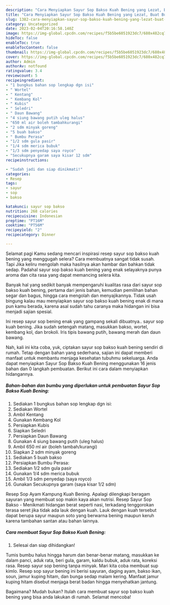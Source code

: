 ```yaml
---
description: "Cara Menyiapkan Sayur Sop Bakso Kuah Bening yang Lezat, Buat Buka Puasa Lezat"
title: "Cara Menyiapkan Sayur Sop Bakso Kuah Bening yang Lezat, Buat Buka Puasa Lezat"
slug: 1382-cara-menyiapkan-sayur-sop-bakso-kuah-bening-yang-lezat-buat-buka-puasa-lezat
category: Uncategorized
date: 2023-02-04T20:16:58.140Z
image: https://img-global.cpcdn.com/recipes/f5b5be6051923dc7/680x482cq70/sayur-sop-bakso-kuah-bening-foto-resep-utama.jpg
hideToc: false
enableToc: true
enableTocContent: false
thumbnail: https://img-global.cpcdn.com/recipes/f5b5be6051923dc7/680x482cq70/sayur-sop-bakso-kuah-bening-foto-resep-utama.jpg
cover: https://img-global.cpcdn.com/recipes/f5b5be6051923dc7/680x482cq70/sayur-sop-bakso-kuah-bening-foto-resep-utama.jpg
author: Admin
authorAv: notfound
ratingvalue: 3.4
reviewcount: 5
recipeingredient:
- "1 bungkus bahan sop lengkap dgn isi"
- " Wortel"
- " Kentang"
- " Kembang Kol"
- " Kubis"
- " Seledri"
- " Daun Bawang"
- "4 siung bawang putih uleg halus"
- "650 ml air boleh tambahkurangi"
- "2 sdm minyak goreng"
- "5 buah bakso"
- " Bumbu Perasa"
- "1/2 sdm gula pasir"
- "1/4 sdm merica bubuk"
- "1/3 sdm penyedap saya royco"
- "Secukupnya garam saya kisar 12 sdm"
recipeinstructions:

- "Sudah jadi dan siap dinikmati!"
categories:
- Resep
tags:
- sayur
- sop
- bakso

katakunci: sayur sop bakso 
nutrition: 268 calories
recipecuisine: Indonesian
preptime: "PT16M"
cooktime: "PT56M"
recipeyield: "2"
recipecategory: Dinner

---
```



Selamat pagi Kamu sedang mencari inspirasi resep sayur sop bakso kuah bening yang menggugah selera? Cara membuatnya sangat tidak susah. Tapi Jika keliru mengolah maka hasilnya akan hambar dan bahkan tidak sedap. Padahal sayur sop bakso kuah bening yang enak selayaknya punya aroma dan cita rasa yang dapat memancing selera kita.


Banyak hal yang sedikit banyak mempengaruhi kualitas rasa dari sayur sop bakso kuah bening, pertama dari jenis bahan, kemudian pemilihan bahan segar dan bagus, hingga cara mengolah dan menyajikannya. Tidak usah bingung kalau mau menyiapkan sayur sop bakso kuah bening enak di mana pun kamu berada, karena asal sudah tahu caranya maka hidangan ini bisa menjadi sajian spesial.

Ini resep sayur sop bening enak yang gampang sekali dibuatnya.. sayur sop kuah bening. Jika sudah setengah matang, masukkan bakso, wortel, kembang kol, dan brokoli. Iris tipis bawang putih, bawang merah dan daun bawang.


Nah, kali ini kita coba, yuk, ciptakan sayur sop bakso kuah bening sendiri di rumah. Tetap dengan bahan yang sederhana, sajian ini dapat memberi manfaat untuk membantu menjaga kesehatan tubuhmu sekeluarga. Anda dapat menyiapkan Sayur Sop Bakso Kuah Bening menggunakan 16 jenis bahan dan 0 langkah pembuatan. Berikut ini cara dalam menyiapkan hidangannya.

<!--inarticleads1-->

##### Bahan-bahan dan bumbu yang diperlukan untuk pembuatan Sayur Sop Bakso Kuah Bening:

1. Sediakan 1 bungkus bahan sop lengkap dgn isi:
1. Sediakan  Wortel
1. Ambil  Kentang
1. Gunakan  Kembang Kol
1. Persiapkan  Kubis
1. Siapkan  Seledri
1. Persiapkan  Daun Bawang
1. Gunakan 4 siung bawang putih (uleg halus)
1. Ambil 650 ml air (boleh tambah/kurangi)
1. Siapkan 2 sdm minyak goreng
1. Sediakan 5 buah bakso
1. Persiapkan  Bumbu Perasa:
1. Sediakan 1/2 sdm gula pasir
1. Gunakan 1/4 sdm merica bubuk
1. Ambil 1/3 sdm penyedap (saya royco)
1. Gunakan Secukupnya garam (saya kisar 1/2 sdm)


Resep Sop Ayam Kampung Kuah Bening. Apalagi dilengkapi beragam sayuran yang membuat sop makin kaya akan nutrisi. Resep Sayur Sop Bakso - Menikmati hidangan berat seperti nasi, terkadang tenggorokan terasa seret jika tidak ada lauk dengan kuah. Lauk dengan kuah tersebut dapat berupa sayur maupun soto yang berwarna bening maupun keruh karena tambahan santan atau bahan lainnya. 

<!--inarticleads2-->

##### Cara membuat Sayur Sop Bakso Kuah Bening:


1. Selesai dan siap dihidangkan!

Tumis bumbu halus hingga harum dan benar-benar matang, masukkan ke dalam panci, aduk rata, beri gula, garam, kaldu bubuk, aduk rata, koreksi rasa. Resep sayur sop bening tanpa minyak. Mari kita coba membuat sup kimlo. Resep sop sayur bening ini berisi sayuran, daging ayam, bakso ikan, soun, jamur kuping hitam, dan bunga sedap malam kering. Manfaat jamur kuping hitam disebut menjaga berat badan hingga menyehatkan jantung. 

Bagaimana? Mudah bukan? Itulah cara membuat sayur sop bakso kuah bening yang bisa anda lakukan di rumah. Selamat mencoba!
